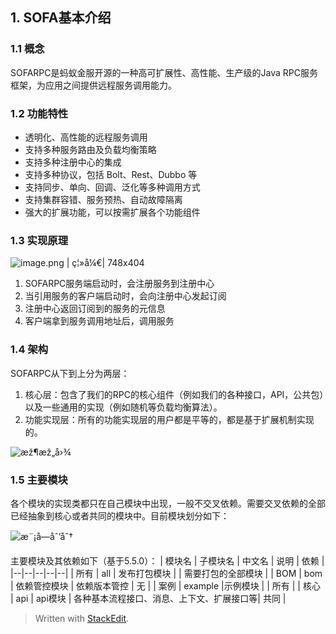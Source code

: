 ## 1. SOFA基本介绍
### 1.1 概念
SOFARPC是蚂蚁金服开源的一种高可扩展性、高性能、生产级的Java RPC服务框架，为应用之间提供远程服务调用能力。
### 1.2 功能特性
-   透明化、高性能的远程服务调用
-   支持多种服务路由及负载均衡策略
-   支持多种注册中心的集成
-   支持多种协议，包括 Bolt、Rest、Dubbo 等
-   支持同步、单向、回调、泛化等多种调用方式
-   支持集群容错、服务预热、自动故障隔离
-   强大的扩展功能，可以按需扩展各个功能组件
### 1.3 实现原理
![image.png |  ç¦»å¼€|  748x404](https://gw.alipayobjects.com/zos/nemopainter_prod/46b1967d-0c27-4e00-ae63-dbdf315516a8/sofastack-sofa-rpc-zh_CN/resources-home_1.png)
1. SOFARPC服务端启动时，会注册服务到注册中心
2. 当引用服务的客户端启动时，会向注册中心发起订阅
3. 注册中心返回订阅到的服务的元信息
4. 客户端拿到服务调用地址后，调用服务
### 1.4 架构
SOFARPC从下到上分为两层：

1.  核心层：包含了我们的RPC的核心组件（例如我们的各种接口，API，公共包）以及一些通用的实现（例如随机等负载均衡算法）。
2.  功能实现层：所有的功能实现层的用户都是平等的，都是基于扩展机制实现的。

![æž¶æž„å›¾](https://gw.alipayobjects.com/zos/nemopainter_prod/157f9b93-8b09-40a2-b1b9-9a255fdb06a4/sofastack-sofa-rpc-zh_CN/resources-dg_1.png)

### 1.5 主要模块
各个模块的实现类都只在自己模块中出现，一般不交叉依赖。需要交叉依赖的全部已经抽象到核心或者共同的模块中。目前模块划分如下：

![æ¨¡å—åˆ’åˆ†](https://gw.alipayobjects.com/zos/nemopainter_prod/704888fb-63a0-4fe8-b1fa-04af11a4cfb3/sofastack-sofa-rpc-zh_CN/resources-dg_2.png)

主要模块及其依赖如下（基于5.5.0）：
| 模块名 | 子模块名 | 中文名 |  说明 | 依赖 |
|--|--|--|--|--|
| 所有 | all | 发布打包模块 |  | 需要打包的全部模块 |
| BOM | bom | 依赖管控模块 | 依赖版本管控	| 无 |
| 案例 | example |示例模块 | 	| 所有 |
| 核心 | api | api模块 | 各种基本流程接口、消息、上下文、扩展接口等| 共同 |



> Written with [StackEdit](https://stackedit.io/).
<!--stackedit_data:
eyJoaXN0b3J5IjpbLTE2NTM2NDgxMzBdfQ==
-->
